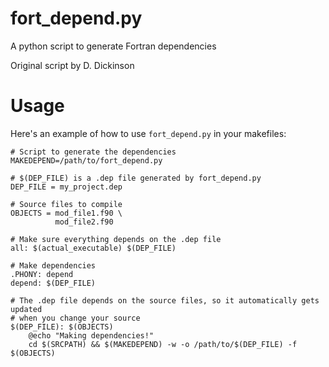 fort_depend.py
==============

A python script to generate Fortran dependencies

Original script by D. Dickinson

Usage
=====

Here's an example of how to use `fort_depend.py` in your makefiles:

    # Script to generate the dependencies
    MAKEDEPEND=/path/to/fort_depend.py

    # $(DEP_FILE) is a .dep file generated by fort_depend.py
    DEP_FILE = my_project.dep

    # Source files to compile
    OBJECTS = mod_file1.f90 \
              mod_file2.f90

    # Make sure everything depends on the .dep file
    all: $(actual_executable) $(DEP_FILE)

    # Make dependencies
    .PHONY: depend
    depend: $(DEP_FILE)

    # The .dep file depends on the source files, so it automatically gets updated
    # when you change your source
    $(DEP_FILE): $(OBJECTS)
        @echo "Making dependencies!"
        cd $(SRCPATH) && $(MAKEDEPEND) -w -o /path/to/$(DEP_FILE) -f $(OBJECTS)
